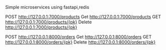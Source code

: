 Simple microservices using fastapi,redis

POST http://127.0.0.1:7000/products
Get http://127.0.0.1:7000/products
GET http://127.0.0.1:7000/products/{pk}
Delete http://127.0.0.1:7000/products/{pk}

POST http://127.0.0.1:8000/orders
Get http://127.0.0.1:8000/orders
GET http://127.0.0.1:8000/orders/{pk}
Delete http://127.0.0.1:8000/orders/{pk}